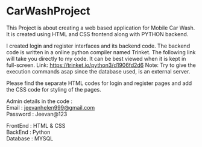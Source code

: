 # CarWashProject
This Project is about creating a web based application for Mobile Car Wash. It is created using HTML and CSS frontend along with PYTHON backend.

I created login and register interfaces and its backend code.
The backend code is written in a online python compiler named Trinket. The following link will take you directly to my code. It can be best viewed when it is kept in full-screen.
Link: https://trinket.io/python3/d1906fd2d6
Note: Try to give the execution commands asap since the database used, is an external server.

Please find the separate HTML codes for login and register pages and add the CSS code for styling of the pages.

Admin details in the code :     
Email : jeevanhelen999@gmail.com    
Password : Jeevan@123

FrontEnd : HTML & CSS   
BackEnd : Python    
Database : MYSQL
